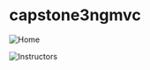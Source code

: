 # capstone3ngmvc

![Home](https://user-images.githubusercontent.com/76429727/113500161-6803cf80-954e-11eb-9358-b5228aea5d0a.png)

![Instructors](https://user-images.githubusercontent.com/76429727/113500241-ebbdbc00-954e-11eb-8a97-2eec034a335e.png)
